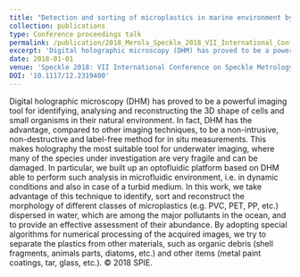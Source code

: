 ```yaml
---
title: "Detection and sorting of microplastics in marine environment by new imaging tools"
collection: publications
type: Conference proceedings talk
permalink: /publication/2018_Merola_Speckle_2018_VII_International_Conference_on_Speckle_Metrology
excerpt: 'Digital holographic microscopy (DHM) has proved to be a powerful imaging tool for identifying, analysing and reconstructing the 3D shape of cells and small organisms in their natural environment. In fact, DHM has the advantage, compared to other imaging techniques, to be a non-intrusive, non-destructive and label-free method for in situ measurements. This makes holography the most suitable tool for underwater imaging, where many of the species under investigation are very fragile and can be damaged. In particular, we built up an optofluidic platform based on DHM able to perform such analysis in microfluidic environment, i.e. in dynamic conditions and also in case of a turbid medium. In this work, we take advantage of this technique to identify, sort and reconstruct the morphology of different classes of microplastics (e.g. PVC, PET, PP, etc.) dispersed in water, which are among the major pollutants in the ocean, and to provide an effective assessment of their abundance. By adopting special algorithms for numerical processing of the acquired images, we try to separate the plastics from other materials, such as organic debris (shell fragments, animals parts, diatoms, etc.) and other items (metal paint coatings, tar, glass, etc.). © 2018 SPIE.'
date: 2018-01-01
venue: 'Speckle 2018: VII International Conference on Speckle Metrology'
DOI: '10.1117/12.2319400'
---
```

Digital holographic microscopy (DHM) has proved to be a powerful imaging tool for identifying, analysing and reconstructing the 3D shape of cells and small organisms in their natural environment. In fact, DHM has the advantage, compared to other imaging techniques, to be a non-intrusive, non-destructive and label-free method for in situ measurements. This makes holography the most suitable tool for underwater imaging, where many of the species under investigation are very fragile and can be damaged. In particular, we built up an optofluidic platform based on DHM able to perform such analysis in microfluidic environment, i.e. in dynamic conditions and also in case of a turbid medium. In this work, we take advantage of this technique to identify, sort and reconstruct the morphology of different classes of microplastics (e.g. PVC, PET, PP, etc.) dispersed in water, which are among the major pollutants in the ocean, and to provide an effective assessment of their abundance. By adopting special algorithms for numerical processing of the acquired images, we try to separate the plastics from other materials, such as organic debris (shell fragments, animals parts, diatoms, etc.) and other items (metal paint coatings, tar, glass, etc.). © 2018 SPIE.
